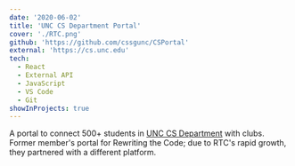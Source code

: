 ```yaml
---
date: '2020-06-02'
title: 'UNC CS Department Portal'
cover: './RTC.png'
github: 'https://github.com/cssgunc/CSPortal'
external: 'https://cs.unc.edu'
tech:
  - React
  - External API
  - JavaScript
  - VS Code
  - Git
showInProjects: true
---
```


A portal to connect 500+ students in [UNC CS Department](https://github.com/cssgunc/CSPortal) with clubs. Former member's portal for Rewriting the Code; due to RTC's rapid growth, they partnered with a different platform.
